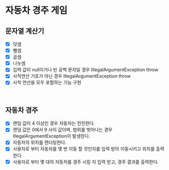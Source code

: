 # 자동차 경주 게임
## 문자열 계산기
- [x] 덧셈
- [x] 뺄셈
- [x] 곱셈
- [x] 나눗셈
- [x] 입력 값이 null이거나 빈 공백 문자일 경우 IllegalArgumentException throw
- [x] 사칙연산 기호가 아닌 경우 IllegalArgumentException throw
- [x] 사칙 연산을 모두 포함하는 기능 구현 

<br />

## 자동차 경주
- [x] 랜덤 값이 4 이상인 경우 자동차는 전진한다.
- [x] 랜덤 값은 0에서 9 사이 값이며, 범위를 벗어나는 경우 IllegalArgumentException이 발생한다.
- [x] 자동차의 위치를 렌더링한다.
- [x] 사용자로 부터 자동차를 몇 번 이동 할 것인지를 입력 받아 이동시키고 위치를 출력한다.
- [x] 사용자로 부터 몇 대의 자동차를 경주 시킬 지 입력 받고, 경주 결과를 출력한다. 
